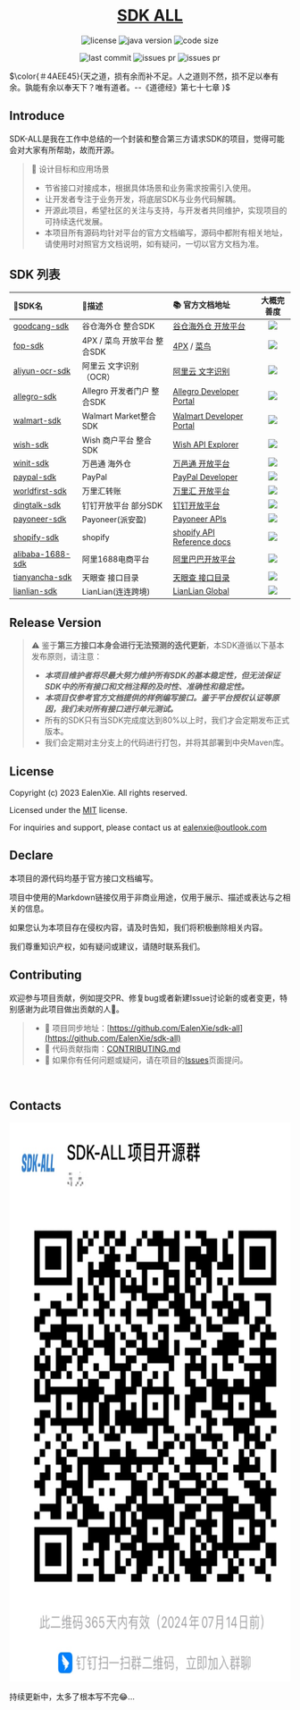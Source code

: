 <div align="center">
<h1 align="center"><a href="https://github.com/ealenxie/sdk-all" target="_blank">SDK ALL</a></h1>

![license](https://img.shields.io/github/license/ealenxie/sdk-all)
![java version](https://img.shields.io/badge/JAVA-1.8+-green.svg)
![code size](https://img.shields.io/github/languages/code-size/ealenxie/sdk-all)

![last commit](https://img.shields.io/github/last-commit/ealenxie/sdk-all)
![issues pr](https://img.shields.io/github/issues-pr/ealenxie/sdk-all)
![issues pr](https://img.shields.io/github/issues/ealenxie/sdk-all)

</div>

<div style="width: 500px;">
    $\color{＃4AEE45}{天之道，损有余而补不足。人之道则不然，损不足以奉有余。孰能有余以奉天下？唯有道者。--《道德经》第七十七章 }$
</div>

## Introduce

SDK-ALL是我在工作中总结的一个封装和整合第三方请求SDK的项目，觉得可能会对大家有所帮助，故而开源。

> 💾 设计目标和应用场景
>
> - 节省接口对接成本，根据具体场景和业务需求按需引入使用。
> - 让开发者专注于业务开发，将底层SDK与业务代码解耦。
> - 开源此项目，希望社区的关注与支持，与开发者共同维护，实现项目的可持续迭代发展。
> - 本项目所有源码均针对平台的官方文档编写，源码中都附有相关地址，请使用时对照官方文档说明，如有疑问，一切以官方文档为准。

## SDK 列表

| 📁SDK名                                                                             | 📝描述                | 📚 官方文档地址                                                                                                          |                        大概完善度                         |
|:-----------------------------------------------------------------------------------|:--------------------|:-------------------------------------------------------------------------------------------------------------------|:----------------------------------------------------:|
| [goodcang-sdk](https://github.com/EalenXie/sdk-all/tree/main/goodcang-sdk)         | 谷仓海外仓 整合SDK         | [谷仓海外仓 开放平台](https://open.goodcang.com/docs_api/practice)                                                          | ![](https://img.shields.io/badge/-98%25-default.svg) |
| [fop-sdk](https://github.com/EalenXie/sdk-all/tree/main/fop-sdk)                   | 4PX / 菜鸟 开放平台 整合SDK | [4PX](http://open.4px.com/apiInfo/api) / [菜鸟](https://open.gfn.cainiao.com/apiInfo/api)                            | ![](https://img.shields.io/badge/-90%25-default.svg) |
| [aliyun-ocr-sdk](https://github.com/EalenXie/sdk-all/tree/main/aliyun-ocr-sdk)     | 阿里云 文字识别（OCR）       | [阿里云 文字识别](https://help.aliyun.com/product/252763.html)                                                            | ![](https://img.shields.io/badge/-83%25-default.svg) |
| [allegro-sdk](https://github.com/EalenXie/sdk-all/tree/main/allegro-sdk)           | Allegro 开发者门户 整合SDK | [Allegro Developer Portal](https://developer.allegro.pl/documentation)                                             | ![](https://img.shields.io/badge/-96%25-default.svg) |
| [walmart-sdk](https://github.com/EalenXie/sdk-all/tree/main/walmart-sdk)           | Walmart Market整合SDK | [Walmart Developer Portal](https://developer.walmart.com)                                                          | ![](https://img.shields.io/badge/-90%25-default.svg) |
| [wish-sdk](https://github.com/EalenXie/sdk-all/tree/main/wish-sdk)                 | Wish 商户平台 整合SDK     | [Wish API Explorer](https://china-merchant.wish.com/documentation/api/v3/explorer)                                 | ![](https://img.shields.io/badge/-95%25-default.svg) |
| [winit-sdk](https://github.com/EalenXie/sdk-all/tree/main/winit-sdk)               | 万邑通 海外仓             | [万邑通 开放平台](https://developer.winit.com.cn/document/detail/id/14.html)                                              | ![](https://img.shields.io/badge/-90%25-default.svg) |
| [paypal-sdk](https://github.com/EalenXie/sdk-all/tree/main/paypal-sdk)             | PayPal              | [PayPal Developer](https://developer.paypal.com)                                                                   | ![](https://img.shields.io/badge/-91%25-default.svg) |
| [worldfirst-sdk](https://github.com/EalenXie/sdk-all/tree/main/worldfirst-sdk)     | 万里汇转账               | [万里汇 开放平台](https://developers.worldfirst.com.cn/docs/alipay-worldfirst/worldfirst_enterprise_solution_zh/overview) | ![](https://img.shields.io/badge/-55%25-orange.svg)  |
| [dingtalk-sdk](https://github.com/EalenXie/sdk-all/tree/main/dingtalk-sdk)         | 钉钉开放平台 部分SDK        | [钉钉开放平台](https://open.dingtalk.com/document/robots/custom-robot-access)                                            |  ![](https://img.shields.io/badge/-7%25-silver.svg)  |
| [payoneer-sdk](https://github.com/EalenXie/sdk-all/tree/main/payoneer-sdk)         | Payoneer(派安盈)       | [Payoneer APIs](https://developer.payoneer.com/docs/mass-payouts-and-services.html#/ec64bbcc26bbf-overview)        |  ![](https://img.shields.io/badge/-1%25-silver.svg)  |
| [shopify-sdk](https://github.com/EalenXie/sdk-all/tree/main/shopify-sdk)           | shopify             | [shopify API Reference docs](https://shopify.dev/api)                                                              |  ![](https://img.shields.io/badge/-1%25-silver.svg)  |
| [alibaba-1688-sdk](https://github.com/EalenXie/sdk-all/tree/main/alibaba-1688-sdk) | 阿里1688电商平台          | [阿里巴巴开放平台](https://open.1688.com/api/apidoclist.htm?id=624392)                                                     |  ![](https://img.shields.io/badge/-5%25-silver.svg)  |
| [tianyancha-sdk](https://github.com/EalenXie/sdk-all/tree/main/tianyancha-sdk)     | 天眼查 接口目录            | [天眼查 接口目录](https://open.tianyancha.com/api_list)                                                                   |  ![](https://img.shields.io/badge/-1%25-silver.svg)  |
| [lianlian-sdk](https://github.com/EalenXie/sdk-all/tree/main/lianlian-sdk)         | LianLian(连连跨境)      | [LianLian Global](https://developer.lianlianglobal.com)                                                            |  ![](https://img.shields.io/badge/-2%25-silver.svg)  |

## Release Version

> ⚠️ 鉴于**第三方接口本身会进行无法预测的迭代更新**，本SDK遵循以下基本发布原则，请注意：
> - _**本项目维护者将尽最大努力维护所有SDK的基本稳定性，但无法保证SDK中的所有接口和文档注释的及时性、准确性和稳定性。**_
> - _**本项目仅参考官方文档提供的样例编写接口。鉴于平台授权认证等原因，我们未对所有接口进行单元测试。**_
> - 所有的SDK只有当SDK完成度达到80%以上时，我们才会定期发布正式版本。
> - 我们会定期对主分支上的代码进行打包，并将其部署到中央Maven库。

## License

Copyright (c) 2023 EalenXie. All rights reserved.

Licensed under the [MIT](https://github.com/EalenXie/sdk-all/blob/main/LICENSE) license.

For inquiries and support, please contact us at [ealenxie@outlook.com](mailto:ealenxie@outlook.com)

## Declare

本项目的源代码均基于官方接口文档编写。

项目中使用的Markdown链接仅用于非商业用途，仅用于展示、描述或表达与之相关的信息。

如果您认为本项目存在侵权内容，请及时告知，我们将积极删除相关内容。

我们尊重知识产权，如有疑问或建议，请随时联系我们。

## Contributing

欢迎参与项目贡献，例如提交PR、修复bug或者新建Issue讨论新的或者变更，特别感谢为此项目做出贡献的人🙏。

> - 🔁 项目同步地址：[https://github.com/EalenXie/sdk-all](https://github.com/EalenXie/sdk-all)
> - 📖 代码贡献指南：[CONTRIBUTING.md](https://github.com/EalenXie/sdk-all/blob/main/CONTRIBUTING.md)
> - 💬 如果你有任何问题或疑问，请在项目的[Issues](https://github.com/EalenXie/sdk-all/issues)页面提问。

<a href="https://github.com/ealenxie/sdk-all/graphs/contributors">
<img src="https://contrib.rocks/image?repo=ealenxie/sdk-all"  alt=""/>
</a>

## Contacts

<img src="https://github.com/EalenXie/sdk-all/blob/main/docs/image/ding_talk_group.png" alt="ding_talk_group.png" width="1000" height="1000">

持续更新中，太多了根本写不完😂...